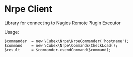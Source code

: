 Nrpe Client
====

Library for connecting to Nagios Remote Plugin Executor

Usage:

    $commander  = new \Cubex\Nrpe\NrpeCommander('hostname');
    $command    = new \Cubex\Nrpe\Commands\CheckLoad();
    $result     = $commander->sendCommand($command);
